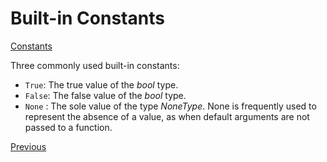 # Built-in Constants

[Constants](https://docs.python.org/3/library/constants.html)

Three commonly used built-in constants:

- `True`: The true value of the _bool_ type.
- `False`: The false value of the _bool_ type.
- `None` : The sole value of the type _NoneType_. None is frequently used to represent the absence of a value, as when default arguments are not passed to a function.

[Previous](Python-Basics)
